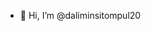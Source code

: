 - 👋 Hi, I’m @daliminsitompul20
<!---
daliminsitompul20/daliminsitompul20 is a ✨ special ✨ repository because its `README.md` (this file) appears on your GitHub profile.
You can click the Preview link to take a look at your changes.
--->

